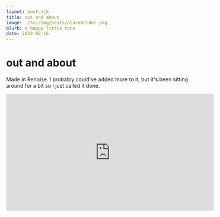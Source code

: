 ```yaml
---
layout: post.njk
title: out and about
image: ./src/img/posts/placeholder.png
blurb: a happy little tune
date: 2023-02-16
---
```

# out and about

Made in Renoise. I probably could've added more to it, but it's been sitting around for a bit so I just called it done.

<iframe width="560" height="315" src="https://www.youtube.com/embed/YhjhGlNxmWA" title="YouTube video player" frameborder="0" allow="accelerometer; autoplay; clipboard-write; encrypted-media; gyroscope; picture-in-picture; web-share" allowfullscreen></iframe>